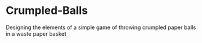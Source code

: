 # Crumpled-Balls
Designing the elements of a simple game of throwing crumpled paper balls in a waste paper basket
